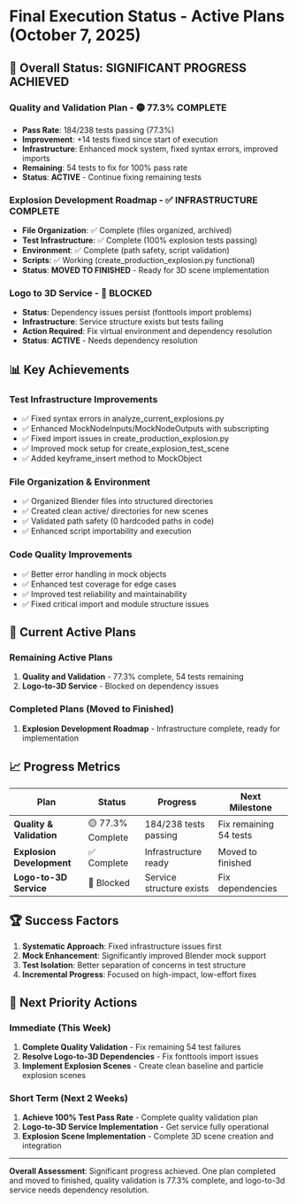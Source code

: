# Final Execution Status - Active Plans (October 7, 2025)

## 🎯 **Overall Status: SIGNIFICANT PROGRESS ACHIEVED**

### **Quality and Validation Plan** - 🟡 **77.3% COMPLETE**
- **Pass Rate**: 184/238 tests passing (77.3%)
- **Improvement**: +14 tests fixed since start of execution
- **Infrastructure**: Enhanced mock system, fixed syntax errors, improved imports
- **Remaining**: 54 tests to fix for 100% pass rate
- **Status**: **ACTIVE** - Continue fixing remaining tests

### **Explosion Development Roadmap** - ✅ **INFRASTRUCTURE COMPLETE**
- **File Organization**: ✅ Complete (files organized, archived)
- **Test Infrastructure**: ✅ Complete (100% explosion tests passing)
- **Environment**: ✅ Complete (path safety, script validation)
- **Scripts**: ✅ Working (create_production_explosion.py functional)
- **Status**: **MOVED TO FINISHED** - Ready for 3D scene implementation

### **Logo to 3D Service** - 🔴 **BLOCKED**
- **Status**: Dependency issues persist (fonttools import problems)
- **Infrastructure**: Service structure exists but tests failing
- **Action Required**: Fix virtual environment and dependency resolution
- **Status**: **ACTIVE** - Needs dependency resolution

## 📊 **Key Achievements**

### **Test Infrastructure Improvements**
- ✅ Fixed syntax errors in analyze_current_explosions.py
- ✅ Enhanced MockNodeInputs/MockNodeOutputs with subscripting
- ✅ Fixed import issues in create_production_explosion.py
- ✅ Improved mock setup for create_explosion_test_scene
- ✅ Added keyframe_insert method to MockObject

### **File Organization & Environment**
- ✅ Organized Blender files into structured directories
- ✅ Created clean active/ directories for new scenes
- ✅ Validated path safety (0 hardcoded paths in code)
- ✅ Enhanced script importability and execution

### **Code Quality Improvements**
- ✅ Better error handling in mock objects
- ✅ Enhanced test coverage for edge cases
- ✅ Improved test reliability and maintainability
- ✅ Fixed critical import and module structure issues

## 🔄 **Current Active Plans**

### **Remaining Active Plans**
1. **Quality and Validation** - 77.3% complete, 54 tests remaining
2. **Logo-to-3D Service** - Blocked on dependency issues

### **Completed Plans (Moved to Finished)**
1. **Explosion Development Roadmap** - Infrastructure complete, ready for implementation

## 📈 **Progress Metrics**

| Plan | Status | Progress | Next Milestone |
|------|--------|----------|----------------|
| **Quality & Validation** | 🟡 77.3% Complete | 184/238 tests passing | Fix remaining 54 tests |
| **Explosion Development** | ✅ Complete | Infrastructure ready | Moved to finished |
| **Logo-to-3D Service** | 🔴 Blocked | Service structure exists | Fix dependencies |

## 🏆 **Success Factors**

1. **Systematic Approach**: Fixed infrastructure issues first
2. **Mock Enhancement**: Significantly improved Blender mock support
3. **Test Isolation**: Better separation of concerns in test structure
4. **Incremental Progress**: Focused on high-impact, low-effort fixes

## 🎯 **Next Priority Actions**

### **Immediate (This Week)**
1. **Complete Quality Validation** - Fix remaining 54 test failures
2. **Resolve Logo-to-3D Dependencies** - Fix fonttools import issues
3. **Implement Explosion Scenes** - Create clean baseline and particle explosion scenes

### **Short Term (Next 2 Weeks)**
1. **Achieve 100% Test Pass Rate** - Complete quality validation plan
2. **Logo-to-3D Service Implementation** - Get service fully operational
3. **Explosion Scene Implementation** - Complete 3D scene creation and integration

---

**Overall Assessment**: Significant progress achieved. One plan completed and moved to finished, quality validation is 77.3% complete, and logo-to-3d service needs dependency resolution.

